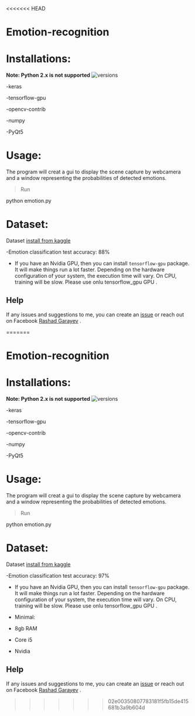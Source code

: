 <<<<<<< HEAD

# Emotion-recognition

<a id="p2"></a> 
# Installations:

**Note: Python 2.x is not supported**
<img src="https://camo.githubusercontent.com/ba2171fe9ab58bba2f169b740c35c26bd3cb4241/68747470733a2f2f696d672e736869656c64732e696f2f707970692f707976657273696f6e732f70796261646765732e737667" alt="versions" data-canonical-src="https://img.shields.io/pypi/pyversions/pybadges.svg" style="max-width:100%;">


-keras

-tensorflow-gpu

-opencv-contrib

-numpy

-PyQt5

<a id="p3"></a> 
# Usage:

The program will creat a gui to display the scene capture by webcamera and a window representing the probabilities of detected emotions.

> Run

python emotion.py


<a id="p4"></a> 
# Dataset:

Dataset [install from kaggle](https://www.kaggle.com/c/challenges-in-representation-learning-facial-expression-recognition-challenge/data) 



-Emotion classification test accuracy: 88%
- If you have an Nvidia GPU, then you can install `tensorflow-gpu` package. It will make things run a lot faster.
Depending on the hardware configuration of your system, the execution time will vary. On CPU, training will be slow. Please use onlu tensorflow_gpu  GPU .


## Help
If any issues and suggestions to me, you can create an  [issue](https://github.com/RashadGarayev/emotions/issues) or reach out on Facebook [Rashad Garayev](https://www.facebook.com/fly.trion) .



=======

# Emotion-recognition

<a id="p2"></a> 
# Installations:

**Note: Python 2.x is not supported**
<img src="https://camo.githubusercontent.com/ba2171fe9ab58bba2f169b740c35c26bd3cb4241/68747470733a2f2f696d672e736869656c64732e696f2f707970692f707976657273696f6e732f70796261646765732e737667" alt="versions" data-canonical-src="https://img.shields.io/pypi/pyversions/pybadges.svg" style="max-width:100%;">


-keras

-tensorflow-gpu

-opencv-contrib

-numpy

-PyQt5

<a id="p3"></a> 
# Usage:

The program will creat a gui to display the scene capture by webcamera and a window representing the probabilities of detected emotions.

> Run

python emotion.py


<a id="p4"></a> 
# Dataset:

Dataset [install from kaggle](https://www.kaggle.com/c/challenges-in-representation-learning-facial-expression-recognition-challenge/data) 



-Emotion classification test accuracy: 97%
- If you have an Nvidia GPU, then you can install `tensorflow-gpu` package. It will make things run a lot faster.
Depending on the hardware configuration of your system, the execution time will vary. On CPU, training will be slow. Please use onlu tensorflow_gpu  GPU .


- Minimal:
- 8gb RAM
- Core i5
- Nvidia


## Help
If any issues and suggestions to me, you can create an  [issue](https://github.com/RashadGarayev/emotions/issues) or reach out on Facebook [Rashad Garayev](https://www.facebook.com/fly.trion) .



>>>>>>> 02e00350807783181f5fb15de415681b3a9b604d
